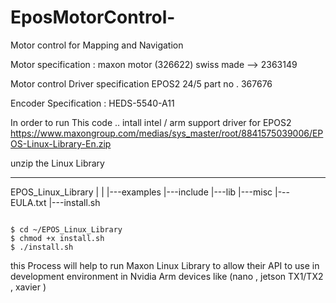 # EposMotorControl-
Motor control  for Mapping and Navigation


Motor specification : 
  maxon motor (326622)
  swiss made --> 2363149
  
Motor control Driver specification 
  EPOS2  24/5
  part no . 367676
  
Encoder Specification : 
  HEDS-5540-A11
  
  
In order to run This code .. 
 intall intel / arm support  driver for EPOS2 
 https://www.maxongroup.com/medias/sys_master/root/8841575039006/EPOS-Linux-Library-En.zip
 
 
 unzip the Linux Library 
 
 -------------
 EPOS_Linux_Library
 |
 |
 |---examples
 |---include
 |---lib
 |---misc
 |---EULA.txt
 |---install.sh
 
 ```
 
$ cd ~/EPOS_Linux_Library
$ chmod +x install.sh
$ ./install.sh
```


this Process will help to run Maxon Linux Library to allow their API to use in development environment in Nvidia Arm devices like (nano , jetson TX1/TX2 , xavier )
